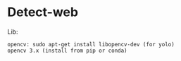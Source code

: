 # Detect-web
Lib:

    opencv: sudo apt-get install libopencv-dev (for yolo)
    opencv 3.x (install from pip or conda)
